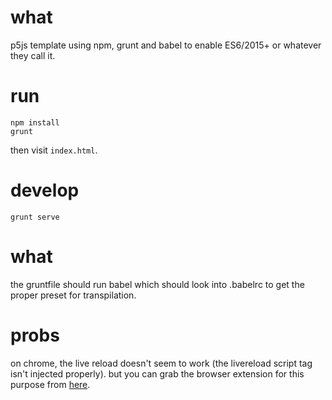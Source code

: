 # what

p5js template using npm, grunt and babel to enable ES6/2015+ or whatever they call it.

# run

```
npm install
grunt
```

then visit `index.html`.

# develop

```
grunt serve
```

# what

the gruntfile should run babel which should look into .babelrc to get the proper preset for transpilation.

# probs

on chrome, the live reload doesn't seem to work (the livereload script tag isn't injected properly). but you can grab the browser extension for this purpose from [here](https://chrome.google.com/webstore/detail/livereload/jnihajbhpnppcggbcgedagnkighmdlei).